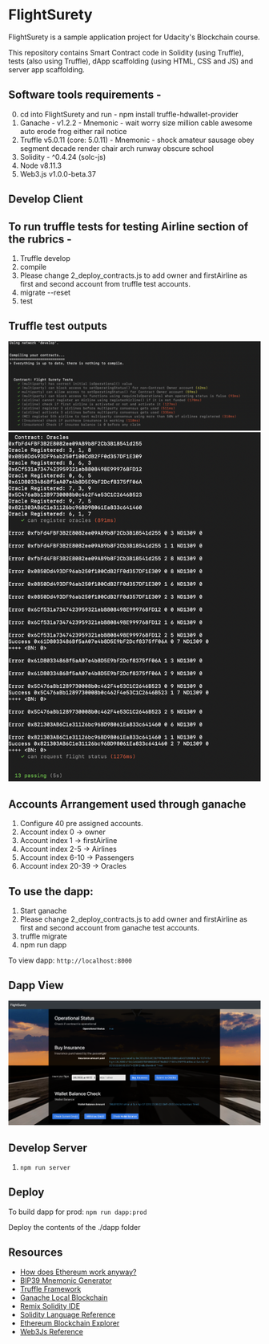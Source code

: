 # FlightSurety

FlightSurety is a sample application project for Udacity's Blockchain course.

This repository contains Smart Contract code in Solidity (using Truffle), tests (also using Truffle), dApp scaffolding (using HTML, CSS and JS) and server app scaffolding.

## Software tools requirements - 
0) cd into FlightSurety and run - npm install truffle-hdwallet-provider
1) Ganache - v1.2.2 - Mnemonic - wait worry size million cable awesome auto erode frog either rail notice
2) Truffle v5.0.11 (core: 5.0.11) - Mnemonic - shock amateur sausage obey segment decade render chair arch runway obscure school
3) Solidity - ^0.4.24 (solc-js)
4) Node v8.11.3
5) Web3.js v1.0.0-beta.37


## Develop Client


## To run truffle tests for testing Airline section of the rubrics - 
1) Truffle develop
2) compile
3) Please change 2_deploy_contracts.js to add owner and firstAirline as first and second account from truffle test accounts.
4) migrate --reset
5) test

## Truffle test outputs
![FlightSurety](images/fsTest.png "flight surety tests")
<br>
![Oracles](images/oracleTest.png "Oracles tests")

## Accounts Arrangement used through ganache
1) Configure 40 pre assigned accounts.
2) Account index 0 -> owner
3) Account index 1 -> firstAirline
4) Account index 2-5 -> Airlines
5) Account index 6-10 -> Passengers
6) Account index 20-39 -> Oracles

## To use the dapp:
1) Start ganache
2) Please change 2_deploy_contracts.js to add owner and firstAirline as first and second account from ganache test accounts.
3) truffle migrate
4) npm run dapp

To view dapp:
`http://localhost:8000`

## Dapp View
![FSView](images/FSDapp.png "Flight Surety")


## Develop Server
1) `npm run server`

## Deploy

To build dapp for prod:
`npm run dapp:prod`

Deploy the contents of the ./dapp folder


## Resources

* [How does Ethereum work anyway?](https://medium.com/@preethikasireddy/how-does-ethereum-work-anyway-22d1df506369)
* [BIP39 Mnemonic Generator](https://iancoleman.io/bip39/)
* [Truffle Framework](http://truffleframework.com/)
* [Ganache Local Blockchain](http://truffleframework.com/ganache/)
* [Remix Solidity IDE](https://remix.ethereum.org/)
* [Solidity Language Reference](http://solidity.readthedocs.io/en/v0.4.24/)
* [Ethereum Blockchain Explorer](https://etherscan.io/)
* [Web3Js Reference](https://github.com/ethereum/wiki/wiki/JavaScript-API)
